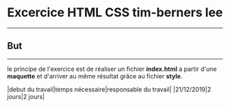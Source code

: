 # Excercice HTML CSS tim-berners lee
------------------------------------

## But
------
le principe de l'exercice est de réaliser un fichier **index.html** a partir d'une **maquette**
et d'arriver au même résultat grâce au fichier **style**.

|debut du travail|temps nécessaire|responsable du travail|
|21/12/2019|2 jours|2 jours|

